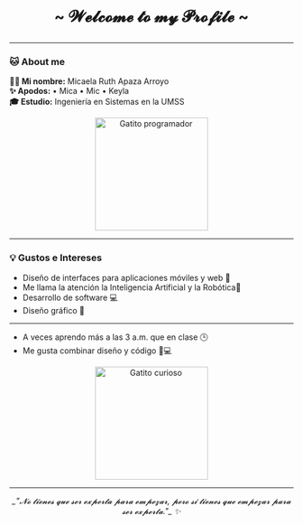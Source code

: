 # <p align="center">~  𝓦𝓮𝓵𝓬𝓸𝓶𝓮 𝓽𝓸 𝓶𝔂 𝓟𝓻𝓸𝓯𝓲𝓵𝓮  ~</p>

---

### 🐱 About me

**👩‍💻 Mi nombre:** Micaela Ruth Apaza Arroyo  
**✨ Apodos:** • Mica • Mic  • Keyla  
**🎓 Estudio:** Ingeniería en Sistemas en la UMSS

<p align="center">
  <img src="https://media4.giphy.com/media/v1.Y2lkPTc5MGI3NjExYW9neDE5cDdqcGkxODZsdmpsZXJ2dGMxanFkaXRqejhzYXVhbTBneSZlcD12MV9pbnRlcm5hbF9naWZfYnlfaWQmY3Q9Zw/LHZyixOnHwDDy/giphy.gif" alt="Gatito programador" width="200"/>
</p>

---

### 💡 Gustos e Intereses

- Diseño de interfaces para aplicaciones móviles y web 📱  
- Me llama la atención la Inteligencia Artificial y la Robótica🤖  
- Desarrollo de software  💻  
- Diseño gráfico 🎨
---
- A veces aprendo más a las 3 a.m. que en clase 🕒  
- Me gusta combinar diseño y código 🎨💻   

<p align="center">
  <img src="https://media0.giphy.com/media/v1.Y2lkPTc5MGI3NjExdGw4dDR4dnBwdXV1eDN3amR1Y3BzeXY3Nmdtc2d6NTludmV2N3NuZSZlcD12MV9pbnRlcm5hbF9naWZfYnlfaWQmY3Q9Zw/13HBDT4QSTpveU/giphy.gif" alt="Gatito curioso" width="200"/>
</p>

---

<p align="center"> <em>_"𝓝𝓸 𝓽𝓲𝓮𝓷𝓮𝓼 𝓺𝓾𝓮 𝓼𝓮𝓻 𝓮𝔁𝓹𝓮𝓻𝓽𝓪 𝓹𝓪𝓻𝓪 𝓮𝓶𝓹𝓮𝔃𝓪𝓻, 𝓹𝓮𝓻𝓸 𝓼𝓲 𝓽𝓲𝓮𝓷𝓮𝓼 𝓺𝓾𝓮 𝓮𝓶𝓹𝓮𝔃𝓪𝓻 𝓹𝓪𝓻𝓪 𝓼𝓮𝓻 𝓮𝔁𝓹𝓮𝓻𝓽𝓪."_ ✨</em> </p>

